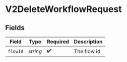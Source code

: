 # V2DeleteWorkflowRequest


## Fields

| Field              | Type               | Required           | Description        |
| ------------------ | ------------------ | ------------------ | ------------------ |
| `flowId`           | *string*           | :heavy_check_mark: | The flow id        |